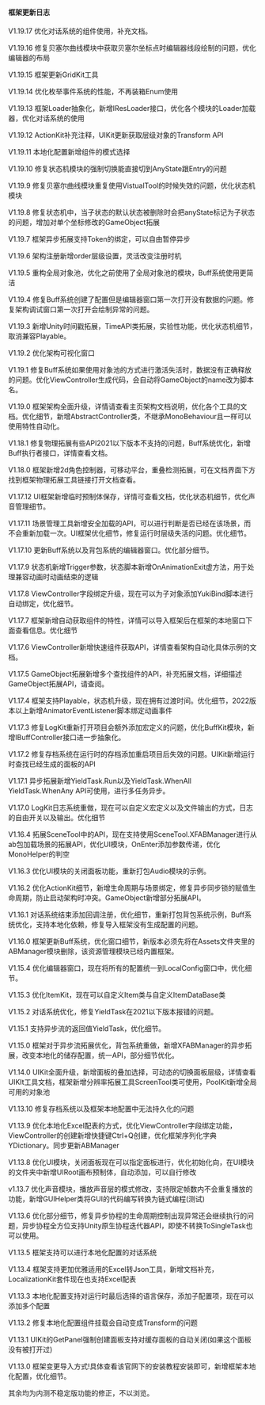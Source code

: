 ﻿#### 框架更新日志

V1.19.17 优化对话系统的组件使用，补充文档。

V1.19.16 修复贝塞尔曲线模块中获取贝塞尔坐标点时编辑器线段绘制的问题，优化编辑器的布局

V1.19.15 框架更新GridKit工具

V1.19.14 优化枚举事件系统的性能，不再装箱Enum使用

V1.19.13 框架Loader抽象化，新增IResLoader接口，优化各个模块的Loader加载器，优化对话系统的使用

V1.19.12 ActionKit补充注释，UIKit更新获取层级对象的Transform API

V1.19.11 本地化配置新增组件的模式选择

V1.19.10 修复状态机模块的强制切换能直接切到AnyState跟Entry的问题

V1.19.9 修复贝塞尔曲线模块重复使用VistualTool的时候失效的问题，优化状态机模块

V1.19.8 修复状态机中，当子状态的默认状态被删除时会把anyState标记为子状态的问题，增加对单个坐标修改的GameObject拓展

V1.19.7 框架异步拓展支持Token的绑定，可以自由暂停异步

V1.19.6 架构注册新增order层级设置，灵活改变注册时机

V1.19.5 重构全局对象池，优化之前使用了全局对象池的模块，Buff系统使用更简洁

V1.19.4 修复Buff系统创建了配置但是编辑器窗口第一次打开没有数据的问题。修复架构调试窗口第一次打开会绘制异常的问题。

V1.19.3 新增Unity时间戳拓展，TimeAPI类拓展，实验性功能，优化状态机细节，取消兼容Playable。

V1.19.2 优化架构可视化窗口

V1.19.1 修复Buff系统如果使用对象池的方式进行激活失活时，数据没有正确释放的问题。优化ViewController生成代码，会自动将GameObject的name改为脚本名。

V1.19.0 框架架构全面升级，详情请查看主页架构文档说明，优化各个工具的文档。优化细节，新增AbstractController类，不继承MonoBehaviour且一样可以使用特性自动化。

V1.18.1 修复物理拓展有些API2021以下版本不支持的问题，Buff系统优化，新增Buff执行者接口，详情查看文档。

V1.18.0 框架新增2d角色控制器，可移动平台，重叠检测拓展，可在文档界面下方找到框架物理拓展工具链接打开文档查看。

V1.17.12 UI框架新增临时预制体保存，详情可查看文档，优化状态机细节，优化声音管理细节。

V1.17.11 场景管理工具新增安全加载的API，可以进行判断是否已经在该场景，而不会重新加载一次。UI框架优化细节，修复运行时层级失活的问题。优化细节。

V1.17.10 更新Buff系统以及背包系统的编辑器窗口。优化部分细节。

V1.17.9 状态机新增Trigger参数，状态脚本新增OnAnimationExit虚方法，用于处理兼容动画时动画结束的逻辑

V1.17.8 ViewController字段绑定升级，现在可以为子对象添加YukiBind脚本进行自动绑定，优化细节。

V1.17.7 框架新增自动获取组件的特性，详情可以导入框架后在框架的本地窗口下面查看信息。优化细节

V1.17.6 ViewController新增快速组件获取API，详情查看架构自动化具体示例的文档。 

V1.17.5 GameObject拓展新增多个查找组件的API，补充拓展文档，详细描述GameObject拓展API，请查阅。

V1.17.4 框架支持Playable，状态机升级，现在拥有过渡时间。优化细节，2022版本以上新增AnimatorEventListener脚本绑定动画事件

V1.17.3 修复LogKit重新打开项目会额外添加宏定义的问题，优化BuffKit模块，新增IBuffController接口进一步抽象化。

V1.17.2 修复存档系统在运行时的存档添加重启项目后失效的问题。UIKit新增运行时查找已经生成的面板的API

V1.17.1 异步拓展新增YieldTask.Run以及YieldTask.WhenAll YieldTask.WhenAny API可使用，进行多任务异步。

V1.17.0 LogKit日志系统重做，现在可以自定义宏定义以及文件输出的方式，日志的自由开关以及输出。优化细节

V1.16.4 拓展SceneTool中的API，现在支持使用SceneTool.XFABManager进行从ab包加载场景的拓展API，优化UI模块，OnEnter添加参数传递，优化MonoHelper的判空

V1.16.3 优化UI模块的关闭面板功能，重新打包Audio模块的示例。

V1.16.2 优化ActionKit细节，新增生命周期与场景绑定，修复异步同步锁的赋值生命周期，防止启动架构时冲突。GameObject新增部分拓展API。

V1.16.1 对话系统结束添加回调注册，优化细节，重新打包背包系统示例，Buff系统优化，支持本地化依赖，修复导入框架没有生成配置的问题。

V1.16.0 框架更新Buff系统，优化窗口细节，新版本必须先将在Assets文件夹里的ABManager模块删除，该资源管理模块已经内置框架。

V1.15.4 优化编辑器窗口，现在将所有的配置统一到LocalConfig窗口中，优化细节。

V1.15.3 优化ItemKit，现在可以自定义Item类与自定义ItemDataBase类

V1.15.2 对话系统优化，修复YieldTask在2021以下版本报错的问题。

V1.15.1 支持异步流的返回值YieldTask，优化细节。

V1.15.0 框架对于异步流拓展优化，背包系统重做，新增XFABManager的异步拓展，改变本地化的储存配置，统一API，部分细节优化。

V1.14.0 UIKit全面升级，新增面板的叠加选择，可动态的切换面板层级，详情查看UIKIt工具文档，框架新增分辨率拓展工具ScreenTool类可使用，PoolKit新增全局可用的对象池

V1.13.10 修复存档系统以及框架本地配置中无法持久化的问题

V1.13.9 优化本地化Excel配表的方式，优化ViewController字段绑定功能，ViewController的创建新增快捷键Ctrl+Q创建，优化框架序列化字典YDictionary。同步更新ABManager

V1.13.8 优化UI模块，关闭面板现在可以指定面板进行，优化初始化向，在UI模块的文件夹中新增UIRoot画布预制体，自动添加，可以自行修改

v1.13.7 优化声音模块，播放声音层的模式修改，支持限定帧数内不会重复播放的功能，新增GUIHelper类将GUI的代码编写转换为链式编程(测试)

V1.13.6 优化部分细节，修复异步协程的生命周期控制出现异常还会继续执行的问题，异步协程全方位支持Unity原生协程迭代器API，即使不转换ToSingleTask也可以使用。

V1.13.5 框架支持可以进行本地化配置的对话系统

V1.13.4 框架支持更加优雅适用的Excel转Json工具，新增文档补充，LocalizationKit套件现在也支持Excel配表

V1.13.3 本地化配置支持对运行时最后选择的语言保存，添加子配置项，现在可以添加多个配置

V1.13.2 修复本地化配置组件挂载会自动变成Transform的问题

V1.13.1 UIKit的GetPanel强制创建面板支持对缓存面板的自动关闭(如果这个面板没有被打开过)

V1.13.0 框架变更导入方式!具体查看该官网下的安装教程安装即可，新增框架本地化配置，优化细节。

其余均为内测不稳定版功能的修正，不以浏览。